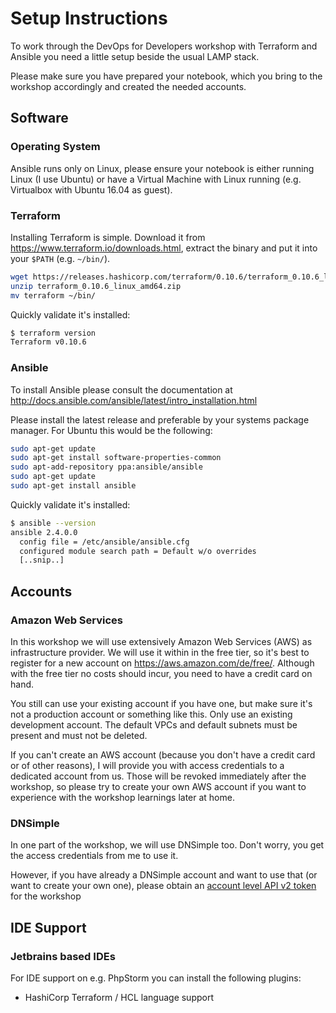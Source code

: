# Setup Instructions

To work through the DevOps for Developers workshop with Terraform and Ansible you need a little setup beside the usual LAMP stack.

Please make sure you have prepared your notebook, which you bring to the workshop accordingly and created the needed accounts.

## Software

### Operating System

Ansible runs only on Linux, please ensure your notebook is either running Linux (I use Ubuntu) or have a Virtual Machine with Linux running (e.g. Virtualbox with Ubuntu 16.04 as guest).

### Terraform

Installing Terraform is simple. Download it from https://www.terraform.io/downloads.html, extract the binary and put it into your `$PATH` (e.g. `~/bin/`).

```bash
wget https://releases.hashicorp.com/terraform/0.10.6/terraform_0.10.6_linux_amd64.zip
unzip terraform_0.10.6_linux_amd64.zip
mv terraform ~/bin/
```

Quickly validate it's installed:

```bash
$ terraform version
Terraform v0.10.6
```

### Ansible

To install Ansible please consult the documentation at http://docs.ansible.com/ansible/latest/intro_installation.html

Please install the latest release and preferable by your systems package manager. For Ubuntu this would be the following:

```bash
sudo apt-get update
sudo apt-get install software-properties-common
sudo apt-add-repository ppa:ansible/ansible
sudo apt-get update
sudo apt-get install ansible
```

Quickly validate it's installed:

```bash
$ ansible --version
ansible 2.4.0.0
  config file = /etc/ansible/ansible.cfg
  configured module search path = Default w/o overrides
  [..snip..]
```

## Accounts

### Amazon Web Services

In this workshop we will use extensively Amazon Web Services (AWS) as infrastructure provider. We will use it within in the free tier, so it's best to register for a new account on https://aws.amazon.com/de/free/. Although with the free tier no costs should incur, you need to have a credit card on hand.

You still can use your existing account if you have one, but make sure it's not a production account or something like this. Only use an existing development account. The default VPCs and default subnets must be present and must not be deleted. 

If you can't create an AWS account (because you don't have a credit card or of other reasons), I will provide you with access credentials to a dedicated account from us. Those will be revoked immediately after the workshop, so please try to create your own AWS account if you want to experience with the workshop learnings later at home.

### DNSimple

In one part of the workshop, we will use DNSimple too. Don't worry, you get the access credentials from me to use it.

However, if you have already a DNSimple account and want to use that (or want to create your own one), please obtain an [account level API v2 token](https://support.dnsimple.com/articles/api-access-token/) for the workshop

## IDE Support

### Jetbrains based IDEs

For IDE support on e.g. PhpStorm you can install the following plugins:

- HashiCorp Terraform / HCL language support
